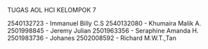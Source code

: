 TUGAS AOL HCI KELOMPOK 7

2540132723 - Immanuel Billy C.S
2540132080 - Khumaira Malik A.
2501998845 - Jeremy Julian
2501963356 - Seraphine Amanda H.
2501983736 - Johanes
2502008592 - Richard M.W.T.,Tan

